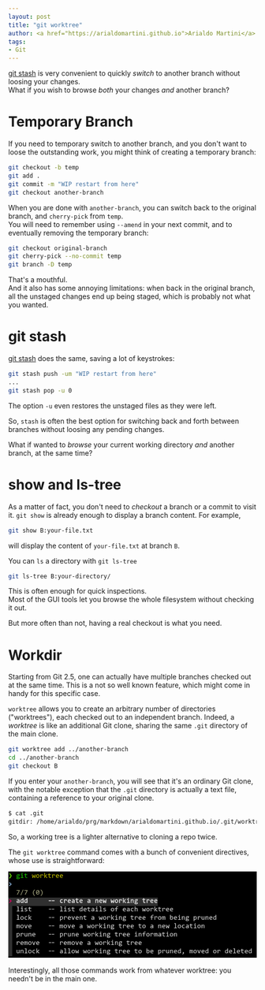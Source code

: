 ```yaml
---
layout: post
title: "git worktree"
author: <a href="https://arialdomartini.github.io">Arialdo Martini</a>
tags:
- Git
---
```

[git stash][git-stash] is very convenient to quickly *switch* to another branch without loosing your changes.<br/>
What if you wish to browse *both* your changes *and* another branch?

<!--more-->
# Temporary Branch
If you need to temporary switch to another branch, and you don't want to loose the outstanding work, you might think of creating a temporary branch:

```bash
git checkout -b temp
git add .
git commit -m "WIP restart from here"
git checkout another-branch
```

When you are done with `another-branch`, you can switch back to the original branch, and `cherry-pick` from `temp`.<br/>
You will need to remember using `--amend` in your next commit, and to eventually removing the temporary branch:

```bash
git checkout original-branch
git cherry-pick --no-commit temp
git branch -D temp
```

That's a mouthful.<br/>
And it also has some annoying limitations: when back in the original branch, all the unstaged changes end up being staged, which is probably not what you wanted.


# git stash
[git stash][git-stash] does the same, saving a lot of keystrokes:

```bash
git stash push -um "WIP restart from here"
...
git stash pop -u 0
```

The option `-u` even restores the unstaged files as they were left.

So, `stash` is often the best option for switching back and forth between branches without loosing any pending changes.

What if wanted to *browse* your current working directory *and* another branch, at the same time?


# show and ls-tree
As a matter of fact, you don't need to *checkout* a branch or a commit to visit it. `git show` is already enough to display a branch content. For example,

```bash
git show B:your-file.txt
```

will display the content of `your-file.txt` at branch `B`.

You can `ls` a directory with `git ls-tree`

```bash
git ls-tree B:your-directory/
```
 
This is often enough for quick inspections.<br/> 
Most of the GUI tools let you browse the whole filesystem without checking it out. 
 
But more often than not, having a real checkout is what you need.


# Workdir
Starting from Git 2.5, one can actually have multiple branches checked out at the same time. This is a not so well known feature, which might come in handy for this specific case.

`worktree` allows you to create an arbitrary number of directories ("worktrees"), each checked out to an independent branch. Indeed, a *worktree* is like an additional Git clone, sharing the same `.git` directory of the main clone.


```bash
git worktree add ../another-branch
cd ../another-branch
git checkout B
```

If you enter your `another-branch`, you will see that it's an ordinary Git clone, with the notable exception that the `.git` directory is actually a text file, containing a reference to your original clone. 

```bash
$ cat .git
gitdir: /home/arialdo/prg/markdown/arialdomartini.github.io/.git/worktrees/another-branch
```

So, a working tree is a lighter alternative to cloning a repo twice.

The `git worktree` command comes with a bunch of convenient directives, whose use is straightforward: 

![The available options in git-worktree](static/img/git-worktree/git-worktree.png)

Interestingly, all those commands work from whatever worktree: you needn't be in the main one.

[git-stash]: https://www.git-scm.com/docs/git-stash
